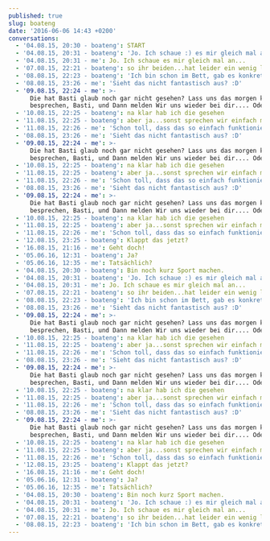 ```yaml
---
published: true
slug: boateng
date: '2016-06-06 14:43 +0200'
conversations:
  - '04.08.15, 20:30 - boateng': START
  - '04.08.15, 20:31 - boateng': 'Jo. Ich schaue :) es mir gleich mal an...'
  - '04.08.15, 20:31 - me': Jo. Ich schaue es mir gleich mal an...
  - '07.08.15, 22:21 - boateng': so ihr beiden...hat leider ein wenig länger gedauert...habt ihr noch zeit?
  - '08.08.15, 22:23 - ‪boateng': 'Ich bin schon im Bett, gab es konkrete Fragen zu der Mail?'
  - '08.08.15, 23:26 - me': 'Sieht das nicht fantastisch aus? :D'
  - '09.08.15, 22:24 - me': >-
      Die hat Basti glaub noch gar nicht gesehen? Lass uns das morgen kurz
      besprechen, Basti, und Dann melden Wir uns wieder bei dir.... Oder?
  - '10.08.15, 22:25 - boateng': na klar hab ich die gesehen
  - '11.08.15, 22:25 - boateng': aber ja...sonst sprechen wir einfach morgen
  - '11.08.15, 22:26 - me': 'Schon toll, dass das so einfach funktioniert hat.'
  - '08.08.15, 23:26 - me': 'Sieht das nicht fantastisch aus? :D'
  - '09.08.15, 22:24 - me': >-
      Die hat Basti glaub noch gar nicht gesehen? Lass uns das morgen kurz
      besprechen, Basti, und Dann melden Wir uns wieder bei dir.... Oder?
  - '10.08.15, 22:25 - boateng': na klar hab ich die gesehen
  - '11.08.15, 22:25 - boateng': aber ja...sonst sprechen wir einfach morgen
  - '11.08.15, 22:26 - me': 'Schon toll, dass das so einfach funktioniert hat.'
  - '08.08.15, 23:26 - me': 'Sieht das nicht fantastisch aus? :D'
  - '09.08.15, 22:24 - me': >-
      Die hat Basti glaub noch gar nicht gesehen? Lass uns das morgen kurz
      besprechen, Basti, und Dann melden Wir uns wieder bei dir.... Oder?
  - '10.08.15, 22:25 - boateng': na klar hab ich die gesehen
  - '11.08.15, 22:25 - boateng': aber ja...sonst sprechen wir einfach morgen
  - '11.08.15, 22:26 - me': 'Schon toll, dass das so einfach funktioniert hat.'
  - '12.08.15, 23:25 - boateng': Klappt das jetzt?
  - '16.08.15, 21:16 - me': Geht doch!
  - '05.06.16, 12:31 - boateng': Ja?
  - '05.06.16, 12:35 - me': Tatsächlich?
  - '04.08.15, 20:30 - boateng': Bin noch kurz Sport machen.
  - '04.08.15, 20:31 - boateng': 'Jo. Ich schaue :) es mir gleich mal an...'
  - '04.08.15, 20:31 - me': Jo. Ich schaue es mir gleich mal an...
  - '07.08.15, 22:21 - boateng': so ihr beiden...hat leider ein wenig länger gedauert...habt ihr noch zeit?
  - '08.08.15, 22:23 - ‪boateng': 'Ich bin schon im Bett, gab es konkrete Fragen zu der Mail?'
  - '08.08.15, 23:26 - me': 'Sieht das nicht fantastisch aus? :D'
  - '09.08.15, 22:24 - me': >-
      Die hat Basti glaub noch gar nicht gesehen? Lass uns das morgen kurz
      besprechen, Basti, und Dann melden Wir uns wieder bei dir.... Oder?
  - '10.08.15, 22:25 - boateng': na klar hab ich die gesehen
  - '11.08.15, 22:25 - boateng': aber ja...sonst sprechen wir einfach morgen
  - '11.08.15, 22:26 - me': 'Schon toll, dass das so einfach funktioniert hat.'
  - '08.08.15, 23:26 - me': 'Sieht das nicht fantastisch aus? :D'
  - '09.08.15, 22:24 - me': >-
      Die hat Basti glaub noch gar nicht gesehen? Lass uns das morgen kurz
      besprechen, Basti, und Dann melden Wir uns wieder bei dir.... Oder?
  - '10.08.15, 22:25 - boateng': na klar hab ich die gesehen
  - '11.08.15, 22:25 - boateng': aber ja...sonst sprechen wir einfach morgen
  - '11.08.15, 22:26 - me': 'Schon toll, dass das so einfach funktioniert hat.'
  - '08.08.15, 23:26 - me': 'Sieht das nicht fantastisch aus? :D'
  - '09.08.15, 22:24 - me': >-
      Die hat Basti glaub noch gar nicht gesehen? Lass uns das morgen kurz
      besprechen, Basti, und Dann melden Wir uns wieder bei dir.... Oder?
  - '10.08.15, 22:25 - boateng': na klar hab ich die gesehen
  - '11.08.15, 22:25 - boateng': aber ja...sonst sprechen wir einfach morgen
  - '11.08.15, 22:26 - me': 'Schon toll, dass das so einfach funktioniert hat.'
  - '12.08.15, 23:25 - boateng': Klappt das jetzt?
  - '16.08.15, 21:16 - me': Geht doch!
  - '05.06.16, 12:31 - boateng': Ja?
  - '05.06.16, 12:35 - me': Tatsächlich?
  - '04.08.15, 20:30 - boateng': Bin noch kurz Sport machen.
  - '04.08.15, 20:31 - boateng': 'Jo. Ich schaue :) es mir gleich mal an...'
  - '04.08.15, 20:31 - me': Jo. Ich schaue es mir gleich mal an...
  - '07.08.15, 22:21 - boateng': so ihr beiden...hat leider ein wenig länger gedauert...habt ihr noch zeit?
  - '08.08.15, 22:23 - ‪boateng': 'Ich bin schon im Bett, gab es konkrete Fragen zu der Mail?'
---
```

